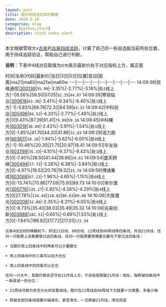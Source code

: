 ```yaml
---
layout: post
title: 股价四线法则实时数据
date: 2020-5-10
categories: blog
tags: [python,stock]
description: stock index alert
---
```



本文根据雪球大v[古泉](https://xueqiu.com/u/7148646888)的[古泉四线法则](https://xueqiu.com/7148646888/130498192)，计算了自己的一些自选股当前所处位置，用于持续追踪验证，帮助自己进行判断。

**说明**：下表中4线对应取值为`红色`表示最新价处于对应指标上方，属正面

时间|名称|代码|最新价|当日|3日|5日|位置|变动|距离|ma21|ma60|ma21w|ma60w
---|---|---|---|---|---|---|---|---
14:09:36|信维通信|[300136](https://xueqiu.com/S/SZ300136)|`55.99`|-3.35%|-2.77%|-3.18%|处`2`线上方|-1|6.56%|59.50|57.05|`52.35`|`44.07`
14:09:39|寒锐钴业|[300618](https://xueqiu.com/S/SZ300618)|`63.36`|-3.41%|-9.34%|-9.40%|处`1`线上方|-1|-5.83%|69.78|72.32|64.59|`63.33`
14:09:42|中科创达|[300496](https://xueqiu.com/S/SZ300496)|`84.52`|-4.20%|-2.77%|-1.49%|处`2`线上方|0|9.43%|87.39|91.41|`79.99`|`59.16`
14:09:45|中科曙光|[603019](https://xueqiu.com/S/SH603019)|`38.89`|-2.43%|-3.91%|-1.54%|处`1`线上方|0|-1.85%|41.70|44.20|41.86|`32.83`
14:09:29|诺力股份|[603611](https://xueqiu.com/S/SH603611)|`18.16`|-1.94%|-5.62%|-6.00%|处`0`线上方|-1|-10.46%|20.30|21.75|20.97|18.41
14:09:51|华友钴业|[603799](https://xueqiu.com/S/SH603799)|`35.33`|-4.10%|-9.37%|-9.43%|处`1`线上方|0|-7.40%|38.50|41.44|38.66|`34.61`
14:09:54|盛天网络|[300494](https://xueqiu.com/S/SZ300494)|`17.72`|-3.28%|-6.38%|-3.84%|处`1`线上方|0|-4.97%|19.52|20.76|19.32|`15.78`
14:09:59|博通集成|[603068](https://xueqiu.com/S/SH603068)|`67.13`|-1.96%|-4.65%|-1.15%|处`0`线上方|0|-13.74%|70.86|77.09|75.93|89.73
14:10:03|帝尔激光|[300776](https://xueqiu.com/S/SZ300776)|`135.17`|-2.92%|-4.38%|-4.29%|处`4`线上方|0|27.78%|`134.49`|`110.02`|`98.63`|`89.68`
14:10:06|大族激光|[002008](https://xueqiu.com/S/SZ002008)|`32.88`|-2.35%|-8.21%|-6.05%|处`0`线上方|0|-8.73%|35.40|38.03|35.49|35.32
14:10:08|兆易创新|[603986](https://xueqiu.com/S/SH603986)|`181.51`|-0.65%|-0.69%|1.53%|处`1`线上方|0|-7.64%|186.82|217.72|217.01|`172.54`

```
古泉4线法则的精髓如下。抓住21日线、60日线、21周线及60周线等四条线，外加21月线，任何一只股票上涨都要穿过这四条线，任何一只股票要想爆雷也要先下穿过这四条线：

+ 当股价爬上四条线中的两条可以少量建仓

+ 爬上四条线中的三条可以加大仓位

+ 爬上四条线中的四条可以全仓

任何一只大牛，其股价都会坚守在21月线上方，不会轻易跌破21月线；相反，每跌破四条线中一条就减一些仓位：

+ 21周线可做为多空分水岭及警戒线，股价在21周线及60周线下方就要十分慎重，多看少做

+ 跌破全部四条线就要大幅减仓，甚至清仓，一旦跌破21月线，清仓观望
```